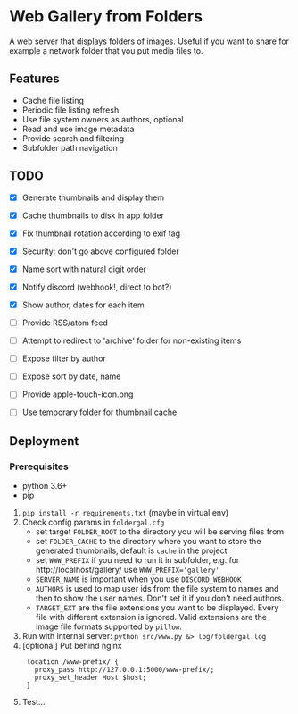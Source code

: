 Web Gallery from Folders
===

A web server that displays folders of images.
Useful if you want to share for example a network folder 
that you put media files to.


Features
---

* Cache file listing
* Periodic file listing refresh
* Use file system owners as authors, optional
* Read and use image metadata
* Provide search and filtering
* Subfolder path navigation

TODO
---

+ [x] Generate thumbnails and display them
+ [x] Cache thumbnails to disk in app folder
+ [x] Fix thumbnail rotation according to exif tag
+ [x] Security: don't go above configured folder
+ [x] Name sort with natural digit order
+ [x] Notify discord (webhook!, direct to bot?)
+ [x] Show author, dates for each item
+ [ ] Provide RSS/atom feed
+ [ ] Attempt to redirect to 'archive' folder for non-existing items
+ [ ] Expose filter by author
+ [ ] Expose sort by date, name
+ [ ] Provide apple-touch-icon.png
+ [ ] Use temporary folder for thumbnail cache


Deployment
---

### Prerequisites

* python 3.6+
* pip

1. `pip install -r requirements.txt` (maybe in virtual env)
1. Check config params in `foldergal.cfg`
   - set target `FOLDER_ROOT` to the directory you will be serving files from
   - set `FOLDER_CACHE` to the directory where you want to store 
     the generated thumbnails, default is `cache` in the project
   - set `WWW_PREFIX` if you need to run it in subfolder, 
     e.g. for http://localhost/gallery/ use `WWW_PREFIX='gallery'`
   - `SERVER_NAME` is important when you use `DISCORD_WEBHOOK`
   - `AUTHORS` is used to map user ids from the file system to names and 
     then to show the user names. Don't set it if you don't need authors.
   - `TARGET_EXT` are the file extensions you want to be displayed. 
     Every file with different extension is ignored. Valid extensions are 
     the image file formats supported by `pillow`.
1. Run with internal server:
   `python src/www.py &> log/foldergal.log`
1. [optional] Put behind nginx
   ```
    location /www-prefix/ {
      proxy_pass http://127.0.0.1:5000/www-prefix/;
      proxy_set_header Host $host;
    }
   ```
1. Test...
